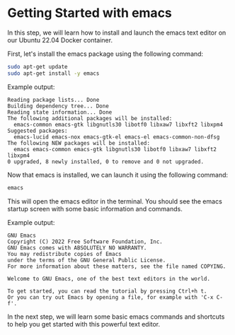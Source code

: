 # Getting Started with emacs

In this step, we will learn how to install and launch the emacs text editor on our Ubuntu 22.04 Docker container.

First, let's install the emacs package using the following command:

```bash
sudo apt-get update
sudo apt-get install -y emacs
```

Example output:

```
Reading package lists... Done
Building dependency tree... Done
Reading state information... Done
The following additional packages will be installed:
  emacs-common emacs-gtk libgnutls30 libotf0 libxaw7 libxft2 libxpm4
Suggested packages:
  emacs-lucid emacs-nox emacs-gtk-el emacs-el emacs-common-non-dfsg
The following NEW packages will be installed:
  emacs emacs-common emacs-gtk libgnutls30 libotf0 libxaw7 libxft2 libxpm4
0 upgraded, 8 newly installed, 0 to remove and 0 not upgraded.
```

Now that emacs is installed, we can launch it using the following command:

```bash
emacs
```

This will open the emacs editor in the terminal. You should see the emacs startup screen with some basic information and commands.

Example output:

```
GNU Emacs
Copyright (C) 2022 Free Software Foundation, Inc.
GNU Emacs comes with ABSOLUTELY NO WARRANTY.
You may redistribute copies of Emacs
under the terms of the GNU General Public License.
For more information about these matters, see the file named COPYING.

Welcome to GNU Emacs, one of the best text editors in the world.

To get started, you can read the tutorial by pressing Ctrl+h t.
Or you can try out Emacs by opening a file, for example with 'C-x C-f'.
```

In the next step, we will learn some basic emacs commands and shortcuts to help you get started with this powerful text editor.
